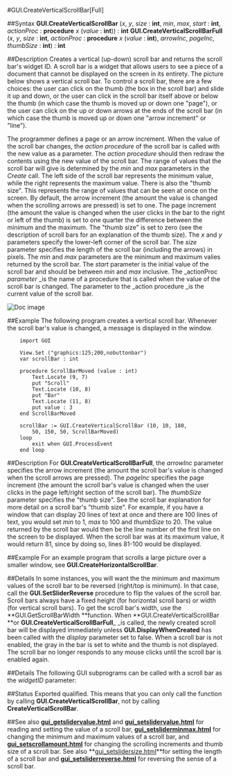 
#GUI.CreateVerticalScrollBar[Full]

##Syntax
**GUI.CreateVerticalScrollBar** (_x_, _y_, _size_ : **int**,    _min_, _max_, _start_ : **int**, _actionProc_ : **procedure** _x_ (_value_ : **int**)) : **int**
**GUI.CreateVerticalScrollBarFull** (_x_, _y_, _size_ : **int**,    _actionProc_ : **procedure** _x_ (_value_ : **int**),    _arrowInc_, _pageInc_, _thumbSize_ : **int**) : **int**



##Description
Creates a vertical (up-down) scroll bar and returns the scroll bar's widget ID. 
A scroll bar is a widget that allows users to see a piece of a document that cannot be displayed on the screen in its entirety. The picture below shows a vertical scroll bar. To control a scroll bar, there are a few choices: the user can click on the thumb (the box in the scroll bar) and slide it up and down, or the user can click in the scroll bar itself above or below the thumb (in which case the thumb is moved up or down one "page"), or the user can click on the up or down arrows at the ends of the scroll bar (in which case the thumb is moved up or down one "arrow increment" or "line"). 

The programmer defines a page or an arrow increment. When the value of the scroll bar changes, the _action procedure_ of the scroll bar is called with the new value as a parameter. The _action procedure_ should then redraw the contents using the new value of the scroll bar.
The range of values that the scroll bar will give is determined by the _min_ and _max_ parameters in the _Create_ call. The left side of the scroll bar represents the minimum value, while the right represents the maximum value. There is also the "thumb size". This represents the range of values that can be seen at once on the screen.
By default, the arrow increment (the amount the value is changed when the scrolling arrows are pressed) is set to one. The page increment (the amount the value is changed when the user clicks in the bar to the right or left of the thumb) is set to one quarter the difference between the minimum and the maximum. The "thumb size" is set to zero (see the description of scroll bars for an explanation of the thumb size).
The _x_ and _y_ parameters specify the lower-left corner of the scroll bar. The _size_ parameter specifies the length of the scroll bar (including the arrows) in pixels. The _min_ and _max_ parameters are the minimum and maximum valies returned by the scroll bar. The _start_ parameter is the initial value of the scroll bar and should be between _min_ and _max_ inclusive. The _actionProc _parameter_ _is the name of a procedure that is called when the value of the scroll bar is changed. The parameter to the _action procedure _is the current value of the scroll bar.

![Doc image](gui_createverticalscrollbar_full01.gif)


##Example
The following program creates a vertical scroll bar. Whenever the scroll bar's value is changed, a message is displayed in the window.



        import GUI 
        
        View.Set ("graphics:125;200,nobuttonbar") 
        var scrollBar : int
        
        procedure ScrollBarMoved (value : int)
            Text.Locate (9, 7)
            put "Scroll"
            Text.Locate (10, 8)
            put "Bar"
            Text.Locate (11, 8)
            put value : 3
        end ScrollBarMoved
        
        scrollBar := GUI.CreateVerticalScrollBar (10, 10, 180,
            50, 150, 50, ScrollBarMoved)
        loop
            exit when GUI.ProcessEvent
        end loop
##Description
For **GUI.CreateVerticalScrollBarFull**, the _arrowInc_ parameter specifies the arrow increment (the amount the scroll bar's value is changed when the scroll arrows are pressed). The _pageInc_ specifies the page increment (the amount the scroll bar's value is changed when the user clicks in the page left/right section of the scroll bar). The _thumbSize_ parameter specifies the "thumb size". See the scroll bar explanation for more detail on a scroll bar's "thumb size".
For example, if you have a window that can display 20 lines of text at once and there are 100 lines of text, you would set _min_ to 1, _max_ to 100 and _thumbSize_ to 20. The value returned by the scroll bar would then be the line number of the first line on the screen to be displayed. When the scroll bar was at its maximum value, it would return 81, since by doing so, lines 81-100 would be displayed. 



##Example
For an example program that scrolls a large picture over a smaller window, see **GUI.CreateHorizontalScrollBar**.



##Details
In some instances, you will want the the minimum and maximum values of the scroll bar to be reversed (right/top is minimum). In that case, call the **GUI.SetSliderReverse** procedure to flip the values of the scroll bar.
Scroll bars always have a fixed height (for horizontal scroll bars) or width (for vertical scroll bars). To get the scroll bar's width, use the **GUI.GetScrollBarWidth **function. 
When **GUI.CreateVerticalScrollBar **or **GUI.CreateVerticalScrollBarFull**_ _is called, the newly created scroll bar will be displayed immediately unless **GUI.DisplayWhenCreated** has been called with the _display_ parameter set to false. 
When a scroll bar is not enabled, the gray in the bar is set to white and the thumb is not displayed. The scroll bar no longer responds to any mouse clicks until the scroll bar is enabled again.



##Details
The following GUI subprograms can be called with a scroll bar as the _widgetID_ parameter:






##Status
Exported qualified.
This means that you can only call the function by calling **GUI.CreateVerticalScrollBar**, not by calling **CreateVerticalScrollBar**.



##See also
**[gui_getslidervalue.html](GUI.GetSliderValue)** and **[gui_setslidervalue.html](GUI.SetSliderValue)** for reading and setting the value of a scroll bar, **[gui_setsliderminmax.html](GUI.SetSliderMinMax)** for changing the minimum and maximum values of a scroll bar, and **[gui_setscrollamount.html](GUI.SetScrollAmount)** for changing the scrolling increments and thumb size of a scroll bar. See also **[gui_setslidersize.html](GUI.SetSliderSize)**for setting the length of a scroll bar and **[gui_setsliderreverse.html](GUI.SetSliderReverse)** for reversing the sense of a scroll bar.


